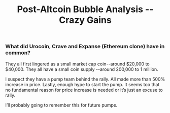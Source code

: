 ﻿---
title: Post-Altcoin Bubble Analysis -- Crazy Gains
categories: [altcoins]
---

### What did Urocoin, Crave and Expanse (Ethereum clone) have in common?

They all first lingered as a small market cap coin--around $20,000 to $40,000. They all have a small coin supply --around 200,000 to 1 million.

I suspect they have a pump team behind the rally. All made more than 500% increase in price. Lastly, enough hype to start the pump. It seems too that 
no fundamental reason for price increase is needed or it’s just an excuse to rally.

I’ll probably going to remember this for future pumps.